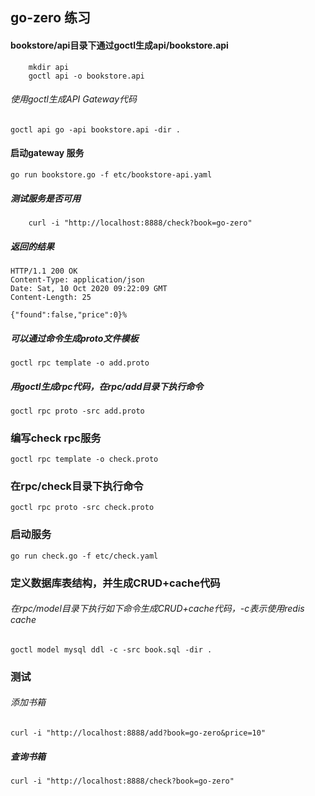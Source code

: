 ## go-zero 练习

#### bookstore/api目录下通过goctl生成api/bookstore.api
```shell
    mkdir api
    goctl api -o bookstore.api
```

###### 使用goctl生成API Gateway代码

```
goctl api go -api bookstore.api -dir .
```

#### 启动gateway 服务

```
go run bookstore.go -f etc/bookstore-api.yaml
```

##### 测试服务是否可用
```
    curl -i "http://localhost:8888/check?book=go-zero"
```
##### 返回的结果 

```
HTTP/1.1 200 OK
Content-Type: application/json
Date: Sat, 10 Oct 2020 09:22:09 GMT
Content-Length: 25

{"found":false,"price":0}%
```

##### 可以通过命令生成proto文件模板
```
goctl rpc template -o add.proto
```

##### 用goctl生成rpc代码，在rpc/add目录下执行命令
```
goctl rpc proto -src add.proto
```

### 编写check rpc服务
```
goctl rpc template -o check.proto
```

### 在rpc/check目录下执行命令

```
goctl rpc proto -src check.proto
```

### 启动服务

```
go run check.go -f etc/check.yaml
```

### 定义数据库表结构，并生成CRUD+cache代码
###### 在rpc/model目录下执行如下命令生成CRUD+cache代码，-c表示使用redis cache
```
goctl model mysql ddl -c -src book.sql -dir .
```


###  测试
###### 添加书箱
```
curl -i "http://localhost:8888/add?book=go-zero&price=10"
```
##### 查询书箱
```
curl -i "http://localhost:8888/check?book=go-zero"
```